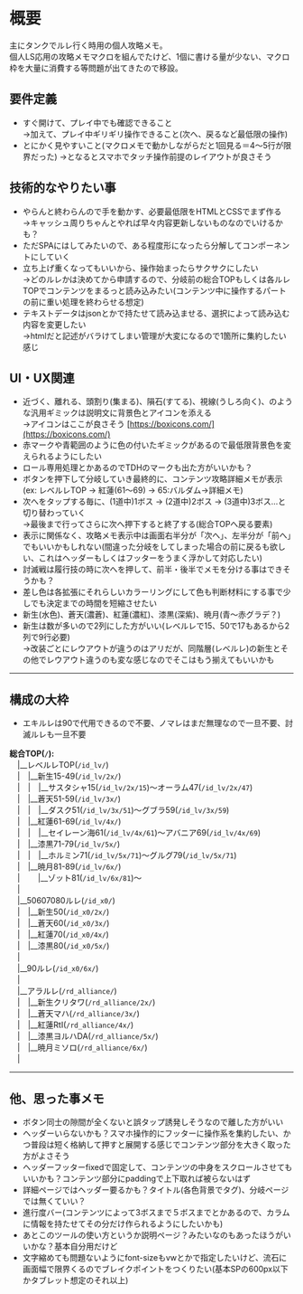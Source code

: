 # 概要  
主にタンクでルレ行く時用の個人攻略メモ。  
個人LS応用の攻略メモマクロを組んでたけど、1個に書ける量が少ない、マクロ枠を大量に消費する等問題が出てきたので移設。  

## 要件定義  
- すぐ開けて、プレイ中でも確認できること  
→加えて、プレイ中ギリギリ操作できること(次へ、戻るなど最低限の操作)  
- とにかく見やすいこと(マクロメモで動かしながらだと1回見る＝4〜5行が限界だった)
→となるとスマホでタッチ操作前提のレイアウトが良さそう  

## 技術的なやりたい事  
- やらんと終わらんので手を動かす、必要最低限をHTMLとCSSでまず作る  
→キャッシュ周りちゃんとやれば早々内容更新しないものなのでいけるかも？  
- ただSPAにはしてみたいので、ある程度形になったら分解してコンポーネントにしていく  
- 立ち上げ重くなってもいいから、操作始まったらサクサクにしたい  
→どのルレかは決めてから申請するので、分岐前の総合TOPもしくは各ルレTOPでコンテンツをまるっと読み込みたい(コンテンツ中に操作するパートの前に重い処理を終わらせる想定)  
- テキストデータはjsonとかで持たせて読み込ませる、選択によって読み込む内容を変更したい  
→htmlだと記述がバラけてしまい管理が大変になるので1箇所に集約したい感じ  

## UI・UX関連  
- 近づく、離れる、頭割り(集まる)、隕石(すてる)、視線(うしろ向く)、のような汎用ギミックは説明文に背景色とアイコンを添える  
→アイコンはここが良さそう [https://boxicons.com/](https://boxicons.com/)  
- 赤マークや青範囲のように色の付いたギミックがあるので最低限背景色を変えられるようにしたい  
- ロール専用処理とかあるのでTDHのマークも出た方がいいかも？  
- ボタンを押下して分岐していき最終的に、コンテンツ攻略詳細メモが表示(ex: レベルレTOP → 紅蓮(61〜69) → 65:バルダム→詳細メモ)  
- 次へをタップする毎に、(1道中)1ボス → (2道中)2ボス → (3道中)3ボス…と切り替わっていく  
→最後まで行ってさらに次へ押下すると終了する(総合TOPへ戻る要素)  
- 表示に関係なく、攻略メモ表示中は画面右半分が「次へ」、左半分が「前へ」でもいいかもしれない(間違った分岐をしてしまった場合の前に戻るも欲しい、これはヘッダーもしくはフッターをうまく浮かして対応したい)  
- 討滅戦は履行技の時に次へを押して、前半・後半でメモを分ける事はできそうかも？  
- 差し色は各拡張にそれらしいカラーリングにして色も判断材料にする事で少しでも決定までの時間を短縮させたい  
- 新生(水色)、蒼天(濃蒼)、紅蓮(濃紅)、漆黒(深紫)、暁月(青〜赤グラデ？)  
- 新生は数が多いので2列にした方がいい(レベルレで15、50で17もあるから2列で9行必要)  
→改装ごとにレウアウトが違うのはアリだが、同階層(レベルレ)の新生とその他でレウアウト違うのも変な感じなのでそこはもう揃えてもいいかも  

---
## 構成の大枠  
- エキルレは90で代用できるので不要、ノマレはまだ無理なので一旦不要、討滅ルレも一旦不要  

**総合TOP(`/`):**  
　|__レベルレTOP(`/id_lv/`)  
　|　|__新生15-49(`/id_lv/2x/`)  
　|　|　|__サスタシャ15(`/id_lv/2x/15`)〜オーラム47(`/id_lv/2x/47`)  
　|　|__蒼天51-59(`/id_lv/3x/`)  
　|　|　|__ダスク51(`/id_lv/3x/51`)〜グブラ59(`/id_lv/3x/59`)  
　|　|__紅蓮61-69(`/id_lv/4x/`)  
　|　|　|__セイレーン海61(`/id_lv/4x/61`)〜アバニア69(`/id_lv/4x/69`)  
　|　|__漆黒71-79(`/id_lv/5x/`)  
　|　|　|__ホルミン71(`/id_lv/5x/71`)〜グルグ79(`/id_lv/5x/71`)  
　|　|__暁月81-89(`/id_lv/6x/`)  
　|　 　|__ゾット81(`/id_lv/6x/81`)〜  
　|  
　|__50607080ルレ(`/id_x0/`)  
　|　|__新生50(`/id_x0/2x/`)  
　|　|__蒼天60(`/id_x0/3x/`)  
　|　|__紅蓮70(`/id_x0/4x/`)  
　|　|__漆黒80(`/id_x0/5x/`)  
　|  
　|__90ルレ(`/id_x0/6x/`)  
　|  
　|__アラルレ(`/rd_alliance/`)  
　|　|__新生クリタワ(`/rd_alliance/2x/`)  
　|　|__蒼天マハ(`/rd_alliance/3x/`)  
　|　|__紅蓮RtI(`/rd_alliance/4x/`)  
　|　|__漆黒ヨルハDA(`/rd_alliance/5x/`)  
　|　|__暁月ミソロ(`/rd_alliance/6x/`)  
　|  

---
## 他、思った事メモ  
- ボタン同士の隙間が全くないと誤タップ誘発しそうなので離した方がいい  
- ヘッダーいらないかも？スマホ操作的にフッターに操作系を集約したい、かつ普段は短く格納して押すと展開する感じでコンテンツ部分を大きく取った方がよさそう  
- ヘッダーフッターfixedで固定して、コンテンツの中身をスクロールさせてもいいかも？コンテンツ部分にpaddingで上下取れば被らないはず  
- 詳細ページではヘッダー要るかも？タイトル(各色背景でタグ)、分岐ページでは無くていい？  
- 進行度バー(コンテンツによって3ボスまで５ボスまでとかあるので、カラムに情報を持たせてその分だけ作られるようにしたいかも)
- あとこのツールの使い方というか説明ページ？みたいなのもあったほうがいいかな？基本自分用だけど
- 文字縮めても問題ないようにfont-sizeもvwとかで指定したいけど、流石に画面幅で限界くるのでブレイクポイントをつくりたい(基本SPの600px以下かタブレット想定のそれ以上)